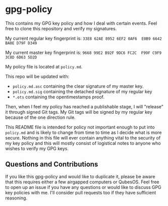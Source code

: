 # gpg-policy
This contains my GPG key policy and how I deal with certain events. Feel free to clone this repository and verify my signatures.

My current regular key fingerprint is: `33E8 62AE 8952 6EF2 0AF6  E0B9 6642 BA0E D79F D349`

My current master key fingerprint is: `9668 99E2 B92F 9DC6 FC2C  F99F C9F9 3C8D 6D63 5D2D`

My policy file is located at `policy.md`.

This repo will be updated with:
- `policy.md.asc` containing the clear signature of my master key.
- `policy.md.sig` containing the detached signature of my regular key
- `*.ots` containing the opentimestamps proof.

Then, when I feel my policy has reached a publishable stage, I will "release" it through signed Git tags. My Git tags will be signed by my regular key because of the one direction rule.

This README file is intended for policy not important enough to put into `policy.md` and is likely to change from time to time as I decide what is more secure. Nothing in this file will ever contain anything vital to the security of my key policy and this will mostly consist of logistical notes to anyone who wishes to verify my GPG keys.

## Questions and Contributions
If you like this gpg-policy and would like to duplicate it, please be aware that this requires either a few airgapped computers or QubesOS. Feel free to open up an issue if you have any questions or would like to discuss GPG key policies with me. I'll consider pull requests too if they have sufficient reasoning.
